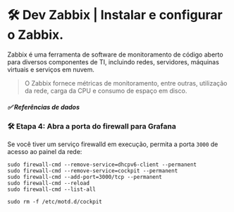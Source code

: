 # 🛠 Dev Zabbix | Instalar e configurar o Zabbix.

Zabbix é uma ferramenta de software de monitoramento de código aberto para diversos componentes de TI, incluindo redes, servidores, máquinas virtuais e serviços em nuvem. 

> O Zabbix fornece métricas de monitoramento, entre outras, utilização da rede, carga da CPU e consumo de espaço em disco.


##### ✅ Referências de dados





### 🛠 Etapa 4: Abra a porta do firewall para Grafana
Se você tiver um serviço firewalld em execução, permita a porta `3000` de acesso ao painel da rede:

```
sudo firewall-cmd --remove-service=dhcpv6-client --permanent
sudo firewall-cmd --remove-service=cockpit --permanent
sudo firewall-cmd --add-port=3000/tcp --permanent
sudo firewall-cmd --reload
sudo firewall-cmd --list-all 
```
```cockipt
sudo rm -f /etc/motd.d/cockpit
```

